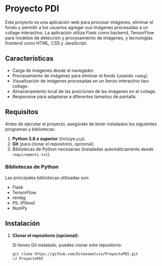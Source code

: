 # Proyecto PDI

Este proyecto es una aplicación web para procesar imágenes, eliminar el fondo y permitir a los usuarios agregar sus imágenes procesadas a un collage interactivo. La aplicación utiliza Flask como backend, TensorFlow para modelos de detección y procesamiento de imágenes, y tecnologías frontend como HTML, CSS y JavaScript.

## Características

- Carga de imágenes desde el navegador.
- Procesamiento de imágenes para eliminar el fondo (usando `rembg`).
- Visualización de imágenes procesadas en un lienzo interactivo tipo collage.
- Almacenamiento local de las posiciones de las imágenes en el collage.
- Responsive para adaptarse a diferentes tamaños de pantalla.

## Requisitos

Antes de ejecutar el proyecto, asegúrate de tener instalados los siguientes programas y bibliotecas:

1. **Python 3.8 o superior** (incluye `pip`).
2. **Git** (para clonar el repositorio, opcional).
3. Bibliotecas de Python necesarias (instaladas automáticamente desde `requirements.txt`).

### Bibliotecas de Python

Las principales bibliotecas utilizadas son:
- Flask
- TensorFlow
- rembg
- PIL (Pillow)
- NumPy

## Instalación

1. **Clonar el repositorio (opcional):**

   Si tienes Git instalado, puedes clonar este repositorio:

   ```bash
   git clone https://github.com/Esteesmelvin/ProyectoPDI.git
   cd ProyectoPDI
